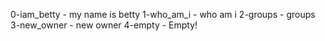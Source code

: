 0-iam_betty - my name is betty
1-who_am_i - who am i
2-groups - groups
3-new_owner - new owner
4-empty - Empty!  
